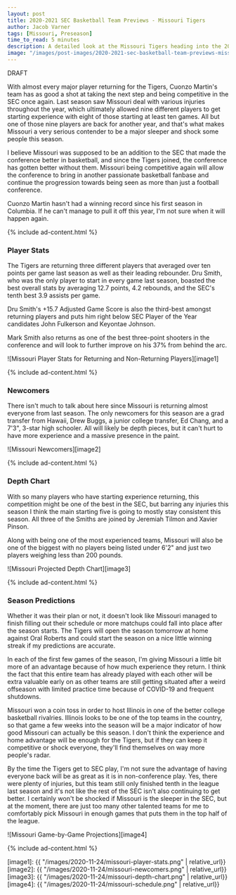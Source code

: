 ```yaml
---
layout: post
title: 2020-2021 SEC Basketball Team Previews - Missouri Tigers
author: Jacob Varner
tags: [Missouri, Preseason]
time_to_read: 5 minutes
description: A detailed look at the Missouri Tigers heading into the 2020-2021 college basketball season including game-by-game predictions, a statistical team overview, newcomers, and a projected depth chart.
image: "/images/post-images/2020-2021-sec-basketball-team-previews-missouri-tigers.png"
---
```


DRAFT

With almost every major player returning for the Tigers, Cuonzo Martin's team has as good a shot at taking the next step and being competitive in the SEC once again. Last season saw Missouri deal with various injuries throughout the year, which ultimately allowed nine different players to get starting experience with eight of those starting at least ten games. All but one of those nine players are back for another year, and that's what makes Missouri a very serious contender to be a major sleeper and shock some people this season.

I believe Missouri was supposed to be an addition to the SEC that made the conference better in basketball, and since the Tigers joined, the conference has gotten better without them. Missouri being competitive again will allow the conference to bring in another passionate basketball fanbase and continue the progression towards being seen as more than just a football conference.

Cuonzo Martin hasn't had a winning record since his first season in Columbia. If he can't manage to pull it off this year, I'm not sure when it will happen again.

{% include ad-content.html %}

### Player Stats

The Tigers are returning three different players that averaged over ten points per game last season as well as their leading rebounder. Dru Smith, who was the only player to start in every game last season, boasted the best overall stats by averaging 12.7 points, 4.2 rebounds, and the SEC's tenth best 3.9 assists per game.

Dru Smith's +15.7 Adjusted Game Score is also the third-best amongst returning players and puts him right below SEC Player of the Year candidates John Fulkerson and Keyontae Johnson.

Mark Smith also returns as one of the best three-point shooters in the conference and will look to further improve on his 37% from behind the arc.

![Missouri Player Stats for Returning and Non-Returning Players][image1]

{% include ad-content.html %}

### Newcomers

There isn't much to talk about here since Missouri is returning almost everyone from last season. The only newcomers for this season are a grad transfer from Hawaii, Drew Buggs, a junior college transfer, Ed Chang, and a 7'3", 3-star high schooler. All will likely be depth pieces, but it can't hurt to have more experience and a massive presence in the paint.

![Missouri Newcomers][image2]

{% include ad-content.html %}

### Depth Chart

With so many players who have starting experience returning, this competition might be one of the best in the SEC, but barring any injuries this season I think the main starting five is going to mostly stay consistent this season. All three of the Smiths are joined by Jeremiah Tilmon and Xavier Pinson.

Along with being one of the most experienced teams, Missouri will also be one of the biggest with no players being listed under 6'2" and just two players weighing less than 200 pounds.

![Missouri Projected Depth Chart][image3]

{% include ad-content.html %}

### Season Predictions

Whether it was their plan or not, it doesn't look like Missouri managed to finish filling out their schedule or more matchups could fall into place after the season starts. The Tigers will open the season tomorrow at home against Oral Roberts and could start the season on a nice little winning streak if my predictions are accurate.

In each of the first few games of the season, I'm giving Missouri a little bit more of an advantage because of how much experience they return. I think the fact that this entire team has already played with each other will be extra valuable early on as other teams are still getting situated after a weird offseason with limited practice time because of COVID-19 and frequent shutdowns.

Missouri won a coin toss in order to host Illinois in one of the better college basketball rivalries. Illinois looks to be one of the top teams in the country, so that game a few weeks into the season will be a major indicator of how good Missouri can actually be this season. I don't think the experience and home advantage will be enough for the Tigers, but if they can keep it competitive or shock everyone, they'll find themselves on way more people's radar.

By the time the Tigers get to SEC play, I'm not sure the advantage of having everyone back will be as great as it is in non-conference play. Yes, there were plenty of injuries, but this team still only finished tenth in the league last season and it's not like the rest of the SEC isn't also continuing to get better. I certainly won't be shocked if Missouri is the sleeper in the SEC, but at the moment, there are just too many other talented teams for me to comfortably pick Missouri in enough games that puts them in the top half of the league.

![Missouri Game-by-Game Projections][image4]

{% include ad-content.html %}

[image1]: {{ "/images/2020-11-24/missouri-player-stats.png" | relative_url}}
[image2]: {{ "/images/2020-11-24/missouri-newcomers.png" | relative_url}}
[image3]: {{ "/images/2020-11-24/missouri-depth-chart.png" | relative_url}}
[image4]: {{ "/images/2020-11-24/missouri-schedule.png" | relative_url}}
